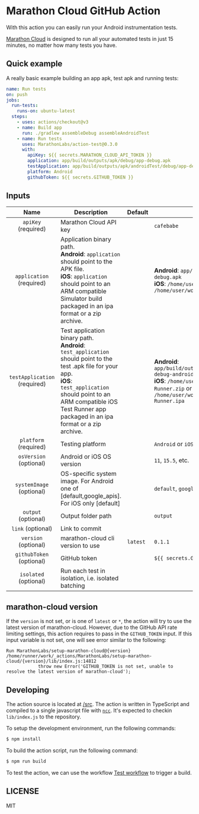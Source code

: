 # Marathon Cloud GitHub Action

With this action you can easily run your Android instrumentation tests.

[Marathon Cloud](https://marathonlabs.io) is designed to run all your automated tests in just 15 minutes, 
no matter how many tests you have. 

## Quick example

A really basic example building an app apk, test apk and running tests:

```yaml
name: Run tests
on: push
jobs:
  run-tests:
    runs-on: ubuntu-latest
  steps:
    - uses: actions/checkout@v3
    - name: Build app
      run: ./gradlew assembleDebug assembleAndroidTest
    - name: Run tests
      uses: MarathonLabs/action-test@0.3.0
      with:
        apiKey: ${{ secrets.MARATHON_CLOUD_API_TOKEN }}
        application: app/build/outputs/apk/debug/app-debug.apk
        testApplication: app/build/outputs/apk/androidTest/debug/app-debug-androidTest.apk
        platform: Android
        githubToken: ${{ secrets.GITHUB_TOKEN }}
```

## Inputs

|             Name             | Description                                                                                                                                                                                                                                          | Default  | Example                                                                                                                                                                                          |
|:----------------------------:|------------------------------------------------------------------------------------------------------------------------------------------------------------------------------------------------------------------------------------------------------|----------|--------------------------------------------------------------------------------------------------------------------------------------------------------------------------------------------------|
|     `apiKey` (required)      | Marathon Cloud API key                                                                                                                                                                                                                               |          | `cafebabe`                                                                                                                                                                                       |
|   `application` (required)   | Application binary path. <br>**Android**: `application` should point to the APK file. <br>**iOS**: `application` should point to an ARM compatible Simulator build packaged in an ipa format or a zip archive.                                       |          | **Android**: `app/build/outputs/apk/debug/app-debug.apk` <br>**iOS**: `/home/user/workspace/sample.zip` or `/home/user/workspace/sample.ipa`                                                     |
| `testApplication` (required) | Test application binary path. <br>**Android**: `test_application` should point to the test .apk file for your app. <br>**iOS**: `test_application` should point to an ARM compatible iOS Test Runner app packaged in an ipa format or a zip archive. |          | **Android**: `app/build/outputs/apk/androidTest/debug/app-debug-androidTest.apk` <br>**iOS**: `/home/user/workspace/sampleUITests-Runner.zip` or `/home/user/workspace/sampleUITests-Runner.ipa` |
|    `platform` (required)     | Testing platform                                                                                                                                                                                                                                     |          | `Android` or `iOS`                                                                                                                                                                               |
|    `osVersion` (optional)    | Android or iOS OS version                                                                                                                                                                                                                            |          | `11`, `15.5`, etc.                                                                                                                                                                               |
|   `systemImage` (optional)   | OS-specific system image. For Android one of [default,google_apis]. For iOS only [default]                                                                                                                                                           |          | `default`, `google_apis`                                                                                                                                                                         |
|     `output` (optional)      | Output folder path                                                                                                                                                                                                                                   |          | `output`                                                                                                                                                                                         |
|      `link` (optional)       | Link to commit                                                                                                                                                                                                                                       |          |                                                                                                                                                                                                  |
|     `version` (optional)     | marathon-cloud cli version to use                                                                                                                                                                                                                    | `latest` | `0.1.1`                                                                                                                                                                                          |
|   `githubToken` (optional)   | GitHub token                                                                                                                                                                                                                                         |          | `${{ secrets.GITHUB_TOKEN }}`                                                                                                                                                                    |
|    `isolated` (optional)     | Run each test in isolation, i.e. isolated batching            |       |                                                                                                                                                            |

## marathon-cloud version

If the `version` is not set, or is one of `latest` or `*`, the action will try to use the latest version of marathon-cloud.
However, due to the GitHub API rate limiting settings, this action requires to pass in the `GITHUB_TOKEN` input. If this input variable is not set, one will see error similar to the following:

```
Run MarathonLabs/setup-marathon-cloud@{version}
/home/runner/work/_actions/MarathonLabs/setup-marathon-cloud/{version}/lib/index.js:14812
            throw new Error('GITHUB_TOKEN is not set, unable to resolve the latest version of marathon-cloud');
```

## Developing

The action source is located at [/src](/src). The action is written in TypeScript and compiled to a single javascript file with [`ncc`][ncc]. It's expected to checkin `lib/index.js` to the repository.

To setup the development environment, run the following commands:

```bash
$ npm install
```

To build the action script, run the following command:

```bash
$ npm run build
```

To test the action, we can use the workflow [Test workflow](https://github.com/MarathonLabs/setup-marathon-cloud/actions/workflows/test-marathon-cloud.yaml) to trigger a build.

[ncc]: https://github.com/vercel/ncc
[marathon-cloud]: https://github.com/MarathonLabs/marathon-cloud-cli

## LICENSE

MIT
